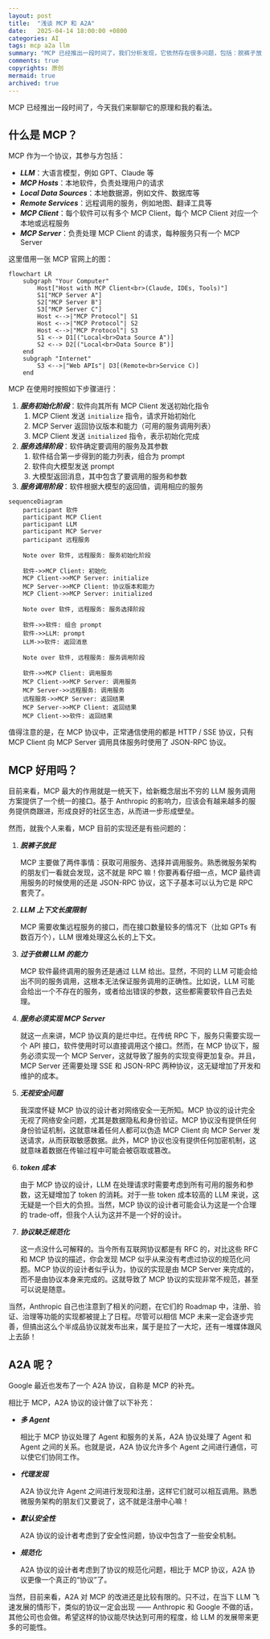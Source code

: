 ```yaml
---
layout: post
title:  "浅谈 MCP 和 A2A"
date:   2025-04-14 18:00:00 +0800
categories: AI
tags: mcp a2a llm
summary: "MCP 已经推出一段时间了，我们分析发现，它依然存在很多问题，包括：脱裤子放屁、过于依赖 LLM 的能力、无视安全问题等。希望 MCP 能尽快完善，给 LLM 的发展带来更多的可能性。"
comments: true
copyrights: 原创
mermaid: true
archived: true
---
```


MCP 已经推出一段时间了，今天我们来聊聊它的原理和我的看法。

## 什么是 MCP？

MCP 作为一个协议，其参与方包括：

- ***LLM***：大语言模型，例如 GPT、Claude 等
- ***MCP Hosts***：本地软件，负责处理用户的请求
- ***Local Data Sources***：本地数据源，例如文件、数据库等
- ***Remote Services***：远程调用的服务，例如地图、翻译工具等
- ***MCP Client***：每个软件可以有多个 MCP Client，每个 MCP Client 对应一个本地或远程服务
- ***MCP Server***：负责处理 MCP Client 的请求，每种服务只有一个 MCP Server

这里借用一张 MCP 官网上的图：

```mermaid
flowchart LR
    subgraph "Your Computer"
        Host["Host with MCP Client<br>(Claude, IDEs, Tools)"]
        S1["MCP Server A"]
        S2["MCP Server B"]
        S3["MCP Server C"]
        Host <-->|"MCP Protocol"| S1
        Host <-->|"MCP Protocol"| S2
        Host <-->|"MCP Protocol"| S3
        S1 <--> D1[("Local<br>Data Source A")]
        S2 <--> D2[("Local<br>Data Source B")]
    end
    subgraph "Internet"
        S3 <-->|"Web APIs"| D3[(Remote<br>Service C)]
    end
```

MCP 在使用时按照如下步骤进行：

1. ***服务初始化阶段***：软件向其所有 MCP Client 发送初始化指令
    1. MCP Client 发送 `initialize` 指令，请求开始初始化
    2. MCP Server 返回协议版本和能力（可用的服务调用列表）
    3. MCP Client 发送 `initialized` 指令，表示初始化完成
2. ***服务选择阶段***：软件确定要调用的服务及其参数
    1. 软件结合第一步得到的能力列表，组合为 prompt
    2. 软件向大模型发送 prompt
    3. 大模型返回消息，其中包含了要调用的服务和参数
3. ***服务调用阶段***：软件根据大模型的返回值，调用相应的服务

```mermaid
sequenceDiagram
    participant 软件
    participant MCP Client
    participant LLM
    participant MCP Server
    participant 远程服务

    Note over 软件, 远程服务: 服务初始化阶段

    软件->>MCP Client: 初始化
    MCP Client->>MCP Server: initialize
    MCP Server->>MCP Client: 协议版本和能力
    MCP Client->>MCP Server: initialized

    Note over 软件, 远程服务: 服务选择阶段

    软件->>软件: 组合 prompt
    软件->>LLM: prompt
    LLM->>软件: 返回消息

    Note over 软件, 远程服务: 服务调用阶段

    软件->>MCP Client: 调用服务
    MCP Client->>MCP Server: 调用服务
    MCP Server->>远程服务: 调用服务
    远程服务->>MCP Server: 返回结果
    MCP Server->>MCP Client: 返回结果
    MCP Client->>软件: 返回结果
```

值得注意的是，在 MCP 协议中，正常通信使用的都是 HTTP / SSE 协议，只有 MCP Client 向 MCP Server 调用具体服务时使用了 JSON-RPC 协议。

## MCP 好用吗？

目前来看，MCP 最大的作用就是一统天下，给新概念层出不穷的 LLM 服务调用方案提供了一个统一的接口。基于 Anthropic 的影响力，应该会有越来越多的服务提供商跟进，形成良好的社区生态，从而进一步形成壁垒。

然而，就我个人来看，MCP 目前的实现还是有些问题的：

1. ***脱裤子放屁***

    MCP 主要做了两件事情：获取可用服务、选择并调用服务。熟悉微服务架构的朋友们一看就会发现，这不就是 RPC 嘛！你要再看仔细一点，MCP 最终调用服务的时候使用的还是 JSON-RPC 协议，这下子基本可以认为它是 RPC 套壳了。

2. ***LLM 上下文长度限制***

    MCP 需要收集远程服务的接口，而在接口数量较多的情况下（比如 GPTs 有数百万个），LLM 很难处理这么长的上下文。

3. ***过于依赖 LLM 的能力***

    MCP 软件最终调用的服务还是通过 LLM 给出。显然，不同的 LLM 可能会给出不同的服务调用，这根本无法保证服务调用的正确性。比如说，LLM 可能会给出一个不存在的服务，或者给出错误的参数，这些都需要软件自己去处理。

4. ***服务必须实现 MCP Server***

    就这一点来讲，MCP 协议真的是烂中烂。在传统 RPC 下，服务只需要实现一个 API 接口，软件使用时可以直接调用这个接口。然而，在 MCP 协议下，服务必须实现一个 MCP Server，这就导致了服务的实现变得更加复杂。并且，MCP Server 还需要处理 SSE 和 JSON-RPC 两种协议，这无疑增加了开发和维护的成本。

5. ***无视安全问题***

    我深度怀疑 MCP 协议的设计者对网络安全一无所知。MCP 协议的设计完全无视了网络安全问题，尤其是数据隐私和身份验证。MCP 协议没有提供任何身份验证机制，这就意味着任何人都可以伪造 MCP Client 向 MCP Server 发送请求，从而获取敏感数据。此外，MCP 协议也没有提供任何加密机制，这就意味着数据在传输过程中可能会被窃取或篡改。

6. ***token 成本***

    由于 MCP 协议的设计，LLM 在处理请求时需要考虑到所有可用的服务和参数，这无疑增加了 token 的消耗。对于一些 token 成本较高的 LLM 来说，这无疑是一个巨大的负担。当然，MCP 协议的设计者可能会认为这是一个合理的 trade-off，但我个人认为这并不是一个好的设计。

7. ***协议缺乏规范化***

    这一点没什么可解释的。当今所有互联网协议都是有 RFC 的，对比这些 RFC 和 MCP 协议的描述，你会发现 MCP 似乎从来没有考虑过协议的规范化问题。MCP 协议的设计者似乎认为，协议的实现是由 MCP Server 来完成的，而不是由协议本身来完成的。这就导致了 MCP 协议的实现非常不规范，甚至可以说是随意。

当然，Anthropic 自己也注意到了相关的问题，在它们的 Roadmap 中，注册、验证、治理等功能的实现都被提上了日程。尽管可以相信 MCP 未来一定会逐步完善，但搞出这么个半成品协议就发布出来，属于是拉了一大坨，还有一堆媒体跟风上去舔！

## A2A 呢？

Google 最近也发布了一个 A2A 协议，自称是 MCP 的补充。

相比于 MCP，A2A 协议的设计做了以下补充：

- ***多 Agent***

    相比于 MCP 协议处理了 Agent 和服务的关系，A2A 协议处理了 Agent 和 Agent 之间的关系。也就是说，A2A 协议允许多个 Agent 之间进行通信，可以使它们协同工作。

- ***代理发现***

    A2A 协议允许 Agent 之间进行发现和注册，这样它们就可以相互调用。熟悉微服务架构的朋友们又要说了，这不就是注册中心嘛！

- ***默认安全性***

    A2A 协议的设计者考虑到了安全性问题，协议中包含了一些安全机制。

- ***规范化***

    A2A 协议的设计者考虑到了协议的规范化问题，相比于 MCP 协议，A2A 协议更像一个真正的“协议”了。

当然，目前来看，A2A 对 MCP 的改进还是比较有限的。只不过，在当下 LLM 飞速发展的情形下，类似的协议一定会出现 —— Anthropic 和 Google 不做的话，其他公司也会做。希望这样的协议能尽快达到可用的程度，给 LLM 的发展带来更多的可能性。
